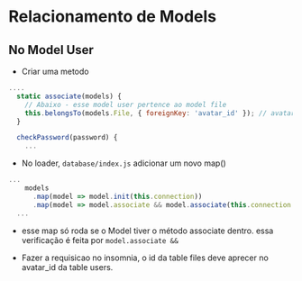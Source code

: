 
# Relacionamento de Models

## No Model User
- Criar uma metodo

```js
....
  static associate(models) {
    // Abaixo - esse model user pertence ao model file
    this.belongsTo(models.File, { foreignKey: 'avatar_id' }); // avatar_id sera criada na tabela de Users
  }

  checkPassword(password) {
    ...
```

- No loader, `database/index.js` adicionar um novo map()

```js
...
    models
      .map(model => model.init(this.connection))
      .map(model => model.associate && model.associate(this.connection.models));
  ...
```
- esse map só roda se o Model tiver o método associate dentro. essa verificação é feita por `model.associate &&`

- Fazer a requisicao no insomnia, o id da table files deve aprecer no avatar_id da table users.